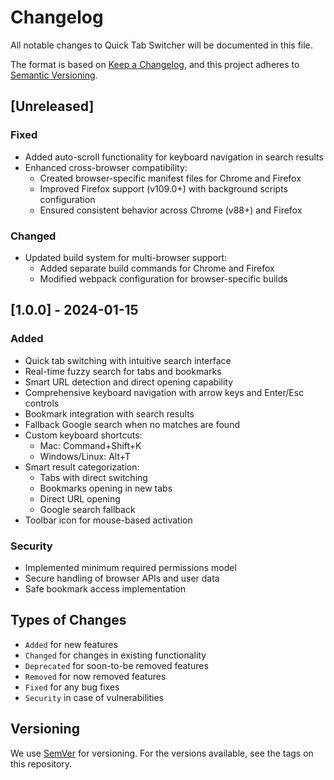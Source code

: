 # Changelog
All notable changes to Quick Tab Switcher will be documented in this file.

The format is based on [Keep a Changelog](https://keepachangelog.com/en/1.0.0/),
and this project adheres to [Semantic Versioning](https://semver.org/spec/v2.0.0.html).

## [Unreleased]
### Fixed
- Added auto-scroll functionality for keyboard navigation in search results
- Enhanced cross-browser compatibility:
  - Created browser-specific manifest files for Chrome and Firefox
  - Improved Firefox support (v109.0+) with background scripts configuration
  - Ensured consistent behavior across Chrome (v88+) and Firefox

### Changed
- Updated build system for multi-browser support:
  - Added separate build commands for Chrome and Firefox
  - Modified webpack configuration for browser-specific builds

## [1.0.0] - 2024-01-15
### Added
- Quick tab switching with intuitive search interface
- Real-time fuzzy search for tabs and bookmarks
- Smart URL detection and direct opening capability
- Comprehensive keyboard navigation with arrow keys and Enter/Esc controls
- Bookmark integration with search results
- Fallback Google search when no matches are found
- Custom keyboard shortcuts:
  - Mac: Command+Shift+K
  - Windows/Linux: Alt+T
- Smart result categorization:
  - Tabs with direct switching
  - Bookmarks opening in new tabs
  - Direct URL opening
  - Google search fallback
- Toolbar icon for mouse-based activation

### Security
- Implemented minimum required permissions model
- Secure handling of browser APIs and user data
- Safe bookmark access implementation

## Types of Changes
- `Added` for new features
- `Changed` for changes in existing functionality
- `Deprecated` for soon-to-be removed features
- `Removed` for now removed features
- `Fixed` for any bug fixes
- `Security` in case of vulnerabilities

## Versioning
We use [SemVer](http://semver.org/) for versioning. For the versions available, see the tags on this repository.